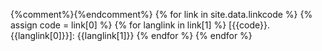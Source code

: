 {%comment%}<!-- declare links enabled -->{%endcomment%}
{% for link in site.data.linkcode %}
    {% assign code = link[0] %}
    {% for langlink in link[1] %}
[{{code}}.{{langlink[0]}}]: {{langlink[1]}}
    {% endfor %}
{% endfor %}